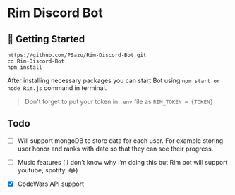 # Rim Discord Bot 

## 🚀 Getting Started

```
https://github.com/PSazu/Rim-Discord-Bot.git
cd Rim-Discord-Bot
npm install
```

After installing necessary packages you can start  Bot using `npm start or node Rim.js` command in terminal.

>Don't forget to put your token in `.env` file as `RIM_TOKEN = {TOKEN}`

## Todo 

- [ ] Will support mongoDB to store data for each user. For example storing user honor and ranks with date so that they can see their progress.
- [ ] Music features ( I don’t know why I’m doing this but Rim bot will support youtube, spotify. 😂) 
- [x] CodeWars API support 






